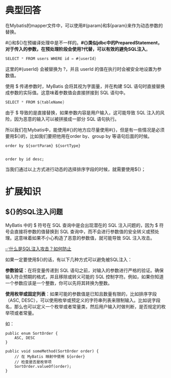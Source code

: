 # 典型回答

在Mybatis的mapper文件中，可以使用#{param}和${param}来作为动态参数的替换。

#{}和${}在预编译处理中是不一样的。**#{}类似jdbc中的PreparedStatement，对于传入的参数，在预处理阶段会使用?代替，可以有效的避免SQL注入**。

```java
SELECT * FROM users WHERE id = #{userId}
```

这里的#{userId} 会被替换为 ?，并且 userId 的值在执行时会被安全地设置为参数值。

使用 $ 传递参数时，MyBatis 会将其视为字面量，并在构建 SQL 语句时直接替换成参数的实际值。这意味着参数值会直接拼接到 SQL 语句中。

```java
SELECT * FROM ${tableName}
```

由于 $ 导致的是直接替换，如果参数内容是用户输入，这可能导致 SQL 注入的风险，因为恶意的输入可以被拼接成一部分 SQL 语句执行。

所以我们在Mybatis中，能使用#{}的地方应尽量使用#{}，但是有一些情况是必须要用${}的，比如我们要把他用在order by、group by 等语句后面的时候。

```
order by ${sortParam} ${sortType} 


order by id desc;
```

当我们通过以上方式进行动态的选择排序字段的时候，就需要使用${}；

# 扩展知识

## ${}的SQL注入问题

MyBatis 中的 $ 符号在 SQL 查询中是会出现潜在的 SQL 注入问题的，因为 $ 符号会直接将参数的值替换到 SQL 查询中，而不会进行参数值的安全转义或预处理。这意味着如果不小心构造了恶意的参数值，就可能导致 SQL 注入攻击。

[✅什么是SQL注入攻击？如何防止](https://www.yuque.com/hollis666/fo22bm/ez6yovxnwvf87xyr?view=doc_embed)

如果一定要使用${}的话，有以下几种方式可以避免被SQL注入：

**参数验证**：在将变量传递到 SQL 语句之前，对输入的参数进行严格的验证。确保输入符合预期的格式，并且移除或转义可能的 SQL 控制字符。例如，如果你知道一个参数应该是一个整数，你可以先将其转换为整数。

**使用枚举或固定列表**：如果可能的参数值是已知且数量有限的，比如排序字段（ASC, DESC），可以使用枚举或预定义的字符串列表来限制输入。比如说字段名，那么也可以定义一个枚举或者常量类，然后用户输入时做判断，是否规定的枚举项或者常量。

如：
```
public enum SortOrder {
    ASC, DESC
}

public void someMethod(SortOrder order) {
    // 在 MyBatis 映射中使用 ${order}
    // 检查是否是枚举项
    SortOrder.valueOf(order);
}
```

